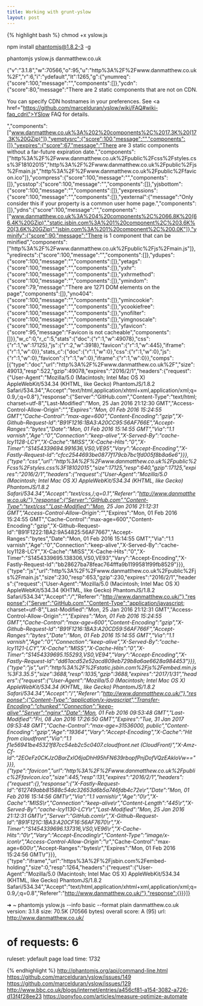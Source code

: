 ```yaml
---
title: Working with grunt-yslow
layout: post
---
```


{% highlight bash %}
chmod +x yslow.js

npm install phantomjs@1.8.2-3 -g


phantomjs yslow.js danmatthew.co.uk

{"v":"3.1.8","w":70566,"o":95,"u":"http%3A%2F%2Fwww.danmatthew.co.uk%2F","r":6,"i":"ydefault","lt":1265,"g":{"ynumreq":{"score":100,"message":"","components":[]},"ycdn":{"score":80,"message":"There are 2 static components that are not on CDN. <p>You can specify CDN hostnames in your preferences. See <a href=\"https://github.com/marcelduran/yslow/wiki/FAQ#wiki-faq_cdn\">YSlow FAQ</a> for details.</p>","components":["www.danmatthew.co.uk%3A%202%20components%2C%2017.3K%20(17.3K%20GZip)"]},"yemptysrc":{"score":100,"message":"","components":[]},"yexpires":{"score":67,"message":"There are 3 static components without a far-future expiration date.","components":["http%3A%2F%2Fwww.danmatthew.co.uk%2Fpublic%2Fcss%2Fstyles.css%3F18102015","http%3A%2F%2Fwww.danmatthew.co.uk%2Fpublic%2Fjs%2Fmain.js","http%3A%2F%2Fwww.danmatthew.co.uk%2Fpublic%2Ffavicon.ico"]},"ycompress":{"score":100,"message":"","components":[]},"ycsstop":{"score":100,"message":"","components":[]},"yjsbottom":{"score":100,"message":"","components":[]},"yexpressions":{"score":100,"message":"","components":[]},"yexternal":{"message":"Only consider this if your property is a common user home page.","components":[]},"ydns":{"score":100,"message":"","components":["www.danmatthew.co.uk%3A%204%20components%2C%2066.8K%20(66.4K%20GZip)","static.jsbin.com%3A%201%20component%2C%203.6K%20(3.6K%20GZip)","jsbin.com%3A%201%20component%2C%200.0K"]},"yminify":{"score":90,"message":"There is 1 component that can be minified","components":["http%3A%2F%2Fwww.danmatthew.co.uk%2Fpublic%2Fjs%2Fmain.js"]},"yredirects":{"score":100,"message":"","components":[]},"ydupes":{"score":100,"message":"","components":[]},"yetags":{"score":100,"message":"","components":[]},"yxhr":{"score":100,"message":"","components":[]},"yxhrmethod":{"score":100,"message":"","components":[]},"ymindom":{"score":79,"message":"There are 1271 DOM elements on the page","components":[]},"yno404":{"score":100,"message":"","components":[]},"ymincookie":{"score":100,"message":"","components":[]},"ycookiefree":{"score":100,"message":"","components":[]},"ynofilter":{"score":100,"message":"","components":[]},"yimgnoscale":{"score":100,"message":"","components":[]},"yfavicon":{"score":95,"message":"Favicon is not cacheable","components":[]}},"w_c":0,"r_c":5,"stats":{"doc":{"r":1,"w":49078},"css":{"r":1,"w":17125},"js":{"r":2,"w":3918},"favicon":{"r":1,"w":445},"iframe":{"r":1,"w":0}},"stats_c":{"doc":{"r":1,"w":0},"css":{"r":1,"w":0},"js":{"r":1,"w":0},"favicon":{"r":1,"w":0},"iframe":{"r":1,"w":0}},"comps":[{"type":"doc","url":"http%3A%2F%2Fwww.danmatthew.co.uk%2F","size":49013,"resp":522,"gzip":49078,"expires":"2016/2/1","headers":{"request":{"User-Agent":"Mozilla/5.0 (Macintosh; Intel Mac OS X) AppleWebKit/534.34 (KHTML, like Gecko) PhantomJS/1.8.2 Safari/534.34","Accept":"text/html,application/xhtml+xml,application/xml;q=0.9,*/*;q=0.8"},"response":{"Server":"GitHub.com","Content-Type":"text/html; charset=utf-8","Last-Modified":"Mon, 25 Jan 2016 21:12:30 GMT","Access-Control-Allow-Origin":"*","Expires":"Mon, 01 Feb 2016 15:24:55 GMT","Cache-Control":"max-age=600","Content-Encoding":"gzip","X-Github-Request-Id":"B91F1216:1BA3:A20CC95:56AF766E","Accept-Ranges":"bytes","Date":"Mon, 01 Feb 2016 15:14:55 GMT","Via":"1.1 varnish","Age":"0","Connection":"keep-alive","X-Served-By":"cache-lcy1128-LCY","X-Cache":"MISS","X-Cache-Hits":"0","X-Timer":"S1454339694.991636,VS0,VE95","Vary":"Accept-Encoding","X-Fastly-Request-Id":"cfcc2544693be0877f179cb7bc1fd005f8b8a6e6"}}},{"type":"css","url":"http%3A%2F%2Fwww.danmatthew.co.uk%2Fpublic%2Fcss%2Fstyles.css%3F18102015","size":17125,"resp":640,"gzip":17125,"expires":"2016/2/1","headers":{"request":{"User-Agent":"Mozilla/5.0 (Macintosh; Intel Mac OS X) AppleWebKit/534.34 (KHTML, like Gecko) PhantomJS/1.8.2 Safari/534.34","Accept":"text/css,*/*;q=0.1","Referer":"http://www.danmatthew.co.uk/"},"response":{"Server":"GitHub.com","Content-Type":"text/css","Last-Modified":"Mon, 25 Jan 2016 21:12:31 GMT","Access-Control-Allow-Origin":"*","Expires":"Mon, 01 Feb 2016 15:24:55 GMT","Cache-Control":"max-age=600","Content-Encoding":"gzip","X-Github-Request-Id":"B91F1222:1BA2:9A54825:56AF7667","Accept-Ranges":"bytes","Date":"Mon, 01 Feb 2016 15:14:55 GMT","Via":"1.1 varnish","Age":"0","Connection":"keep-alive","X-Served-By":"cache-lcy1128-LCY","X-Cache":"MISS","X-Cache-Hits":"0","X-Timer":"S1454339695.138306,VS0,VE93","Vary":"Accept-Encoding","X-Fastly-Request-Id":"bb28627ba78feac764fffa9b1199581f99fb8529"}}},{"type":"js","url":"http%3A%2F%2Fwww.danmatthew.co.uk%2Fpublic%2Fjs%2Fmain.js","size":230,"resp":653,"gzip":230,"expires":"2016/2/1","headers":{"request":{"User-Agent":"Mozilla/5.0 (Macintosh; Intel Mac OS X) AppleWebKit/534.34 (KHTML, like Gecko) PhantomJS/1.8.2 Safari/534.34","Accept":"*/*","Referer":"http://www.danmatthew.co.uk/"},"response":{"Server":"GitHub.com","Content-Type":"application/javascript; charset=utf-8","Last-Modified":"Mon, 25 Jan 2016 21:12:31 GMT","Access-Control-Allow-Origin":"*","Expires":"Mon, 01 Feb 2016 15:24:55 GMT","Cache-Control":"max-age=600","Content-Encoding":"gzip","X-Github-Request-Id":"B91F1216:1BA3:A20CD59:56AF766F","Accept-Ranges":"bytes","Date":"Mon, 01 Feb 2016 15:14:55 GMT","Via":"1.1 varnish","Age":"0","Connection":"keep-alive","X-Served-By":"cache-lcy1121-LCY","X-Cache":"MISS","X-Cache-Hits":"0","X-Timer":"S1454339695.155293,VS0,VE94","Vary":"Accept-Encoding","X-Fastly-Request-Id":"dd61acd52e52acd809eb729b8a6ae6628a984453"}}},{"type":"js","url":"http%3A%2F%2Fstatic.jsbin.com%2Fjs%2Fembed.min.js%3F3.35.5","size":3688,"resp":1035,"gzip":3688,"expires":"2017/1/31","headers":{"request":{"User-Agent":"Mozilla/5.0 (Macintosh; Intel Mac OS X) AppleWebKit/534.34 (KHTML, like Gecko) PhantomJS/1.8.2 Safari/534.34","Accept":"*/*","Referer":"http://www.danmatthew.co.uk/"},"response":{"Content-Type":"application/x-javascript","Transfer-Encoding":"chunked","Connection":"keep-alive","Server":"nginx","Date":"Mon, 01 Feb 2016 09:53:48 GMT","Last-Modified":"Fri, 08 Jan 2016 17:26:50 GMT","Expires":"Tue, 31 Jan 2017 09:53:48 GMT","Cache-Control":"max-age=31536000, public","Content-Encoding":"gzip","Age":"19364","Vary":"Accept-Encoding","X-Cache":"Hit from cloudfront","Via":"1.1 f1e56941be45321f87cc54eb2c5c0407.cloudfront.net (CloudFront)","X-Amz-Cf-Id":"2EOeFz0CKJzOBarZxlO6jaDhH95hFN639rbopfPnjDofVQzEAkloVw=="}}},{"type":"favicon","url":"http%3A%2F%2Fwww.danmatthew.co.uk%2Fpublic%2Ffavicon.ico","size":445,"resp":131,"expires":"2016/2/1","headers":{"request":{},"response":{"X-Fastly-Request-Id":"612749abb81588c54dc32653d6b5a746fdb4c72e\r","Date":"Mon, 01 Feb 2016 15:14:56 GMT\r","Via":"1.1 varnish\r","Age":"0\r","X-Cache":"MISS\r","Connection":"keep-alive\r","Content-Length":"445\r","X-Served-By":"cache-lcy1130-LCY\r","Last-Modified":"Mon, 25 Jan 2016 21:12:31 GMT\r","Server":"GitHub.com\r","X-Github-Request-Id":"B91F121C:1BA3:A20CF16:56AF7670\r","X-Timer":"S1454339696.137316,VS0,VE96\r","X-Cache-Hits":"0\r","Vary":"Accept-Encoding\r","Content-Type":"image/x-icon\r","Access-Control-Allow-Origin":"*\r","Cache-Control":"max-age=600\r","Accept-Ranges":"bytes\r","Expires":"Mon, 01 Feb 2016 15:24:56 GMT\r"}}},{"type":"iframe","url":"https%3A%2F%2Fjsbin.com%2Fembed-holding","size":0,"resp":1264,"headers":{"request":{"User-Agent":"Mozilla/5.0 (Macintosh; Intel Mac OS X) AppleWebKit/534.34 (KHTML, like Gecko) PhantomJS/1.8.2 Safari/534.34","Accept":"text/html,application/xhtml+xml,application/xml;q=0.9,*/*;q=0.8","Referer":"http://www.danmatthew.co.uk/"},"response":{}}}]}

➜  ~  phantomjs yslow.js --info basic --format plain danmatthew.co.uk
version: 3.1.8
size: 70.5K (70566 bytes)
overall score: A (95)
url: http://www.danmatthew.co.uk/
# of requests: 6
ruleset: ydefault
page load time: 1732

{% endhighlight %}
http://phantomjs.org/api/command-line.html
https://github.com/marcelduran/yslow/issues/149
https://github.com/marcelduran/yslow/issues/129
http://www.bbc.co.uk/blogs/internet/entries/a456cf81-a154-3082-a726-d13f4f28ee23
https://ponyfoo.com/articles/measure-optimize-automate
